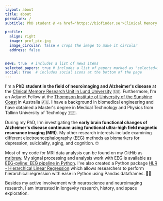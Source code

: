 ```yaml
---
layout: about
title: about
permalink: /
subtitle: PhD student @ <a href='https://biofinder.se'>Clinical Memory Research Unit, Lund University</a> | Adjunct Fellow @ <a href='https://www.usc.edu.au/thompson-institute'>Thompson Institute, University of the Sunshine Coast</a>.

profile:
  align: right
  image: prof_pic.jpg
  image_circular: false # crops the image to make it circular
  address: false
    

news: true  # includes a list of news items
selected_papers: true # includes a list of papers marked as "selected={true}"
social: true  # includes social icons at the bottom of the page
---
```


I'm a **PhD student in the field of neuroimaging and Alzheimer's disease** at the [Clinical Memory Research Unit in Lund University](https://biofinder.se) :sweden:. Furthermore, I'm an Adjunct Fellow at the [Thompson Institute of University of the Sunshine Coast](https://www.usc.edu.au/thompson-institute) in Australia :australia:. I have a background in biomedical engineering and have obtained a Master's degree in Medical Technology and Physics from Tallinn University of Technlogy :estonia:.

During my PhD, I'm investigating the **early brain functional changes of Alzheimer's disease continuum using functional ultra-high field magnetic resonance imaging (MRI)**. My other research interests include examining different electroencephalography (EEG) methods as biomarkers for depression, suicidality, aging, and cognition. :nerd_face:

Most of my code for MRI data analysis can be found on my GitHib as [mribrew](https://github.com/teanijarv/mribrew). My signal processing and analysis work with EEG is available as [EEG-pyline: EEG pipeline in Python](https://github.com/teanijarv/EEG-pyline/). I've also created a Python package [HLR - Hierarchical Linear Regression](https://github.com/teanijarv/HLR) which allows researchers to perform hierarchical regression with ease in Python using Pandas dataframes. :man_technologist:

Besides my active involvement with neuroscience and neuroimaging research, I am interested in longevity research, history, and space exploration.